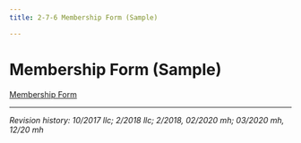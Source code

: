 ```yaml
---
title: 2-7-6 Membership Form (Sample)

---
```


# Membership Form (Sample)

[Membership Form](../docs/Membership_Form.pdf)

***

_Revision history: 10/2017 llc; 2/2018 llc; 2/2018, 02/2020 mh; 03/2020 mh, 12/20 mh_
